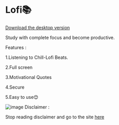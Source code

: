 # Lofi📚
[Download the desktop version](https://bit.ly/2Tv5Wa1)

Study with complete focus and become productive.

Features : 

1.Listening to Chill-Lofi Beats.

2.Full screen

3.Motivational Quotes

4.Secure

5.Easy to use😊

![image](https://user-images.githubusercontent.com/65584840/127081763-bfbfc9e9-af79-45cb-88e4-062b6b46c7ea.png)
Disclaimer : 

Stop reading disclaimer and go to the site [here](https://coderustypro.github.io/Study/)
